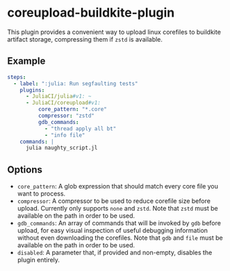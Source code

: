 # coreupload-buildkite-plugin

This plugin provides a convenient way to upload linux corefiles to buildkite artifact storage, compressing them if `zstd` is available.

## Example

```yaml
steps:
  - label: ":julia: Run segfaulting tests"
    plugins:
      - JuliaCI/julia#v1: ~
      - JuliaCI/coreupload#v1:
          core_pattern: "*.core"
          compressor: "zstd"
          gdb_commands:
            - "thread apply all bt"
            - "info file"
    commands: |
      julia naughty_script.jl
```

## Options

* `core_pattern`: A glob expression that should match every core file you want to process.
* `compressor`: A compressor to be used to reduce corefile size before upload.  Currently only supports `none` and `zstd`.  Note that `zstd` must be available on the path in order to be used.
* `gdb_commands`: An array of commands that will be invoked by `gdb` before upload, for easy visual inspection of useful debugging information without even downloading the corefiles.  Note that `gdb` and `file` must be available on the path in order to be used.
* `disabled`: A parameter that, if provided and non-empty, disables the plugin entirely.
